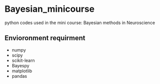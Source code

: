 # Bayesian_minicourse
python codes used in the mini course: Bayesian methods in Neuroscience

## Envioronment requirment
 - numpy 
 - scipy
 - scikit-learn
 - Bayespy 
 - matplotlib
 - pandas
  

